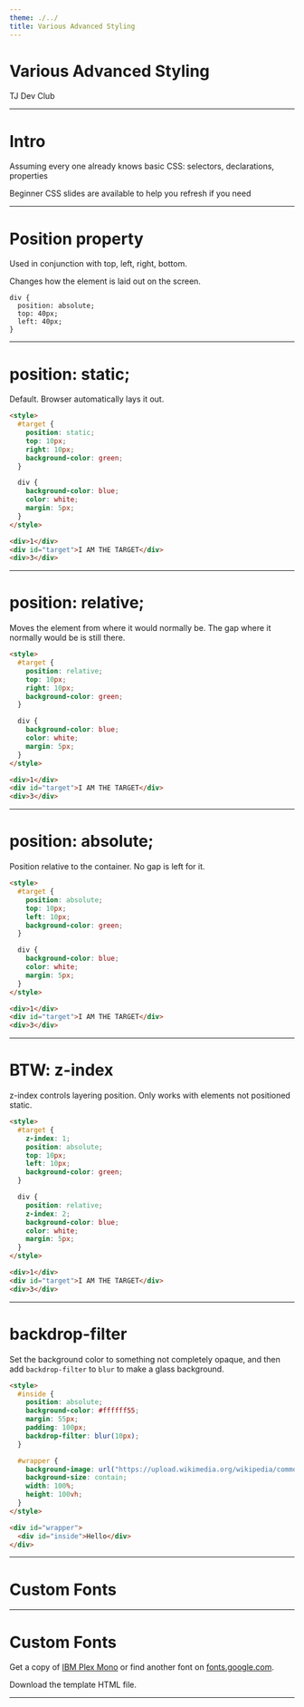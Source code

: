 ```yaml
---
theme: ./../
title: Various Advanced Styling
---
```


# Various Advanced Styling

TJ Dev Club

---

# Intro

Assuming every one already knows basic CSS: selectors, declarations, properties

Beginner CSS slides are available to help you refresh if you need

---

# Position property

Used in conjunction with top, left, right, bottom.

Changes how the element is laid out on the screen.

```css{2-2}
div {
  position: absolute;
  top: 40px;
  left: 40px;
}
```

---

# position: static;

Default. Browser automatically lays it out.

```html {monaco-run}
<style>
  #target {
    position: static;
    top: 10px;
    right: 10px;
    background-color: green;
  }

  div {
    background-color: blue;
    color: white;
    margin: 5px;
  }
</style>

<div>1</div>
<div id="target">I AM THE TARGET</div>
<div>3</div>
```

---

# position: relative;

Moves the element from where it would normally be. The gap where it normally
would be is still there.

```html {monaco-run}
<style>
  #target {
    position: relative;
    top: 10px;
    right: 10px;
    background-color: green;
  }

  div {
    background-color: blue;
    color: white;
    margin: 5px;
  }
</style>

<div>1</div>
<div id="target">I AM THE TARGET</div>
<div>3</div>
```

---

# position: absolute;

Position relative to the container. No gap is left for it.

```html {monaco-run}
<style>
  #target {
    position: absolute;
    top: 10px;
    left: 10px;
    background-color: green;
  }

  div {
    background-color: blue;
    color: white;
    margin: 5px;
  }
</style>

<div>1</div>
<div id="target">I AM THE TARGET</div>
<div>3</div>
```

---

# BTW: z-index

z-index controls layering position. Only works with elements not positioned
static.

```html {monaco-run}
<style>
  #target {
    z-index: 1;
    position: absolute;
    top: 10px;
    left: 10px;
    background-color: green;
  }

  div {
    position: relative;
    z-index: 2;
    background-color: blue;
    color: white;
    margin: 5px;
  }
</style>

<div>1</div>
<div id="target">I AM THE TARGET</div>
<div>3</div>
```

---

# backdrop-filter

Set the background color to something not completely opaque, and then add
`backdrop-filter` to `blur` to make a glass background.

```html {monaco-run}
<style>
  #inside {
    position: absolute;
    background-color: #ffffff55;
    margin: 55px;
    padding: 100px;
    backdrop-filter: blur(10px);
  }

  #wrapper {
    background-image: url("https://upload.wikimedia.org/wikipedia/commons/thumb/6/61/HTML5_logo_and_wordmark.svg/1280px-HTML5_logo_and_wordmark.svg.png");
    background-size: contain;
    width: 100%;
    height: 100vh;
  }
</style>

<div id="wrapper">
  <div id="inside">Hello</div>
</div>
```

---

# Custom Fonts

---

# Custom Fonts

Get a copy of
[IBM Plex Mono](https://drive.google.com/file/d/1KOSMCZa8GYINVzqGAbfB8sRINGK2nThf/view?usp=sharing)
or find another font on [fonts.google.com](https://fonts.google.com/).

Download the template HTML file.

---
